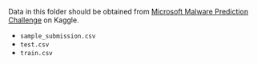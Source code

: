 Data in this folder should be obtained from
[Microsoft Malware Prediction Challenge](https://www.kaggle.com/competitions/microsoft-malware-prediction/data)
on Kaggle.

- `sample_submission.csv`
- `test.csv`
- `train.csv`